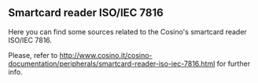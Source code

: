 Smartcard reader ISO/IEC 7816
-----------------------------

Here you can find some sources related to the Cosino's smartcard reader ISO/IEC 7816.

Please, refer to http://www.cosino.it/cosino-documentation/peripherals/smartcard-reader-iso-iec-7816.html for further info.
